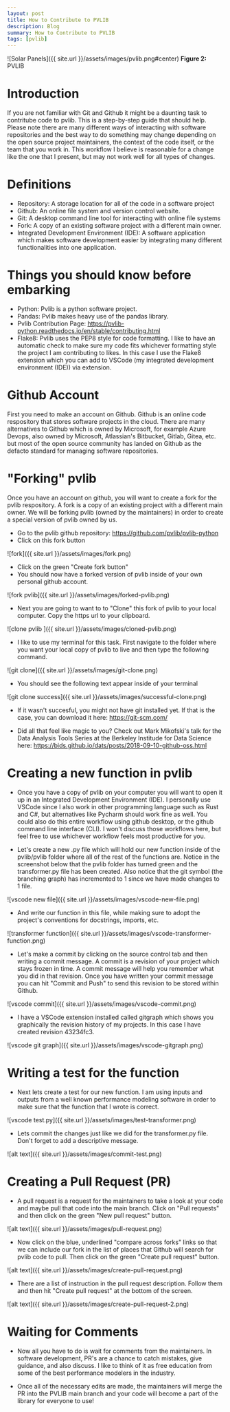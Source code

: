 ```yaml
---
layout: post
title: How to Contribute to PVLIB
description: Blog
summary: How to Contribute to PVLIB
tags: [pvlib]
---
```



![Solar Panels]({{ site.url }}/assets/images/pvlib.png#center)
**Figure 2:**  PVLIB

# Introduction

If you are not familiar with Git and Github it might be a daunting task to contritube code to pvlib.  This is a step-by-step guide that should help.  Please note there are many different ways of interacting with software repositories and the best way to do something may change depending on the open source project maintainers, the context of the code itself, or the team that you work in.  This workflow I believe is reasonable for a change like the one that I present, but may not work well for all types of changes.

# Definitions
- Repository:  A storage location for all of the code in a software project
- Github:  An online file system and version control website.
- Git:  A desktop command line tool for interacting with online file systems
- Fork:  A copy of an existing software project with a different main owner.
- Integrated Development Environment (IDE):  A software application which makes software development easier by integrating many different functionalities into one application.

# Things you should know before embarking
- Python:  Pvlib is a python software project.
- Pandas:  Pvlib makes heavy use of the pandas library.
- Pvlib Contribution Page:  https://pvlib-python.readthedocs.io/en/stable/contributing.html 
- Flake8:  Pvlib uses the PEP8 style for code formatting.  I like to have an automatic check to make sure my code
fits whichever formatting style the project I am contributing to likes.  In this case I use the Flake8 extension
which you can add to VSCode (my integrated development environment (IDE)) via extension.

# Github Account

First you need to make an account on Github.  Github is an online code respository that stores software projects in the cloud.  There are many alternatives to Github which is owned by Microsoft, for example Azure Devops, also owned by Microsoft, Atlassian's Bitbucket, Gitlab, Gitea, etc. but most of the open source community has landed on Github as the defacto standard for managing software repositories.

# "Forking" pvlib
Once you have an account on github, you will want to create a fork for the pvlib respository.  A fork is a copy of an existing project with a different main owner.  We will be forking pvlib (owned by the maintainers) in order to create a special version of pvlib owned by us.

-  Go to the pvlib github repository:  https://github.com/pvlib/pvlib-python
-  Click on this fork button

![fork]({{ site.url }}/assets/images/fork.png)

-  Click on the green "Create fork button"
-  You should now have a forked version of pvlib inside of your own personal github account.

![fork pvlib]({{ site.url }}/assets/images/forked-pvlib.png)

-  Next you are going to want to to "Clone" this fork of pvlib to your local computer.  Copy the https url to your clipboard.

![clone pvlib ]({{ site.url }}/assets/images/cloned-pvlib.png)

-  I like to use my terminal for this task.  First navigate to the folder where you want your local copy of pvlib to live and then type the following command.

![git clone]({{ site.url }}/assets/images/git-clone.png)

-  You should see the following text appear inside of your terminal

![git clone success]({{ site.url }}/assets/images/successful-clone.png)

-  If it wasn't succesful, you might not have git installed yet.  If that is the case, you can download it here:  https://git-scm.com/

-  Did all that feel like magic to you?  Check out Mark Mikofski's talk for the Data Analysis Tools Series at the Berkeley Institude for Data Science here:  https://bids.github.io/dats/posts/2018-09-10-github-oss.html

# Creating a new function in pvlib

-  Once you have a copy of pvlib on your computer you will want to open it up in an Integrated Development Environment (IDE).  I personally use VSCode since I also work in other programming language such as Rust and C#, but alternatives like Pycharm should work fine as well.  You could also do this entire workflow using github desktop, or the github command line interface (CLI).  I won't discuss those workflows here, but feel free to use whichever workflow feels most productive for you.

-   Let's create a new .py file which will hold our new function inside of the pvlib/pvlib folder where all of the rest of the functions are.  Notice in the screenshot below that the pvlib folder has turned green and the transformer.py file has been created.  Also notice that the git symbol (the branching graph) has incremented to 1 since we have made changes to 1 file.

![vscode new file]({{ site.url }}/assets/images/vscode-new-file.png)

-   And write our function in this file, while making sure to adopt the project's conventions for docstrings, imports, etc.

![transformer function]({{ site.url }}/assets/images/vscode-transformer-function.png)

-   Let's make a commit by clicking on the source control tab and then writing a commit message.  A commit is a revision of your project which stays frozen in time.  A commit message will help you remember what you did in that revision.  Once you have written your commit message you can hit "Commit and Push" to send this revision to be stored within Github.

![vscode commit]({{ site.url }}/assets/images/vscode-commit.png)

-  I have a VSCode extension installed called gitgraph which shows you graphically the revision history of my projects.  In this case I have created revision 43234fc3.

![vscode git graph]({{ site.url }}/assets/images/vscode-gitgraph.png)

# Writing a test for the function

-  Next lets create a test for our new function.  I am using inputs and outputs from a well known performance modeling software in order to make sure that the function that I wrote is correct.  

![vscode test.py]({{ site.url }}/assets/images/test-transformer.png)

- Lets commit the changes just like we did for the transformer.py file.  Don't forget to add a descriptive message.

![alt text]({{ site.url }}/assets/images/commit-test.png)


# Creating a Pull Request (PR)

- A pull request is a request for the maintainers to take a look at your code and maybe pull that code into the main branch.  Click on "Pull requests" and then click on the green "New pull request" button.

![alt text]({{ site.url }}/assets/images/pull-request.png)

- Now click on the blue, underlined "compare across forks" links so that we can include our fork in the list of places that Github will search for pvlib code to pull.  Then click on the green "Create pull request" button.

![alt text]({{ site.url }}/assets/images/create-pull-request.png)

- There are a list of instruction in the pull request description. Follow them and then hit "Create pull request" at the bottom of the screen.


![alt text]({{ site.url }}/assets/images/create-pull-request-2.png)


# Waiting for Comments

- Now all you have to do is wait for comments from the maintainers.  In software development, PR's are a chance to
catch mistakes, give guidance, and also discuss.  I like to think of it as free education from some of the
best performance modelers in the industry.  

- Once all of the necessary edits are made, the maintainers will merge the PR into the PVLIB main branch
and your code will become a part of the library for everyone to use!



